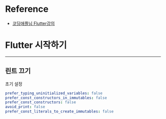 # Reference

- [코딩애플님 Flutter강의]()

# Flutter 시작하기

---

## 린트 끄기

초기 설정

```yaml
prefer_typing_uninitialized_variables: false
prefer_const_constructors_in_immutables: false
prefer_const_constructors: false
avoid_print: false
prefer_const_literals_to_create_immutables: false
```
